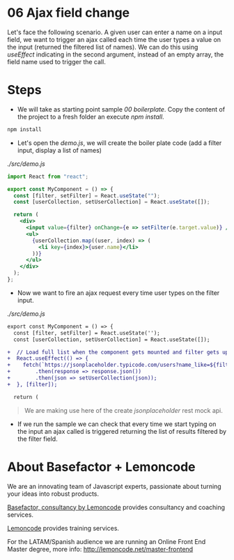 # 06 Ajax field change

Let's face the following scenario. A given user can enter a name on a input field,
we want to trigger an ajax called each time the user types a value on the input
(returned the filtered list of names). We can do this using _useEffect_ indicating
in the second argument, instead of an empty array, the field name used to trigger
the call.

# Steps

- We will take as starting point sample _00 boilerplate_. Copy the content of the
  project to a fresh folder an execute _npm install_.

```bash
npm install
```

- Let's open the _demo.js_, we will create the boiler plate code
  (add a filter input, display a list of names)

_./src/demo.js_

```jsx
import React from "react";

export const MyComponent = () => {
  const [filter, setFilter] = React.useState("");
  const [userCollection, setUserCollection] = React.useState([]);

  return (
    <div>
      <input value={filter} onChange={e => setFilter(e.target.value)} />
      <ul>
        {userCollection.map((user, index) => (
          <li key={index}>{user.name}</li>
        ))}
      </ul>
    </div>
  );
};
```

- Now we want to fire an ajax request every time user types on the filter input.

_./src/demo.js_

```diff
export const MyComponent = () => {
  const [filter, setFilter] = React.useState('');
  const [userCollection, setUserCollection] = React.useState([]);

+  // Load full list when the component gets mounted and filter gets updated
+  React.useEffect(() => {
+    fetch(`https://jsonplaceholder.typicode.com/users?name_like=${filter}`)
+        .then(response => response.json())
+        .then(json => setUserCollection(json));
+  }, [filter]);

  return (
```

> We are making use here of the create _jsonplaceholder_ rest mock api.

- If we run the sample we can check that every time we start typing on the input
  an ajax called is triggered returning the list of results filtered by the filter
  field.

# About Basefactor + Lemoncode

We are an innovating team of Javascript experts, passionate about turning your ideas into robust products.

[Basefactor, consultancy by Lemoncode](http://www.basefactor.com) provides consultancy and coaching services.

[Lemoncode](http://lemoncode.net/services/en/#en-home) provides training services.

For the LATAM/Spanish audience we are running an Online Front End Master degree, more info: http://lemoncode.net/master-frontend
